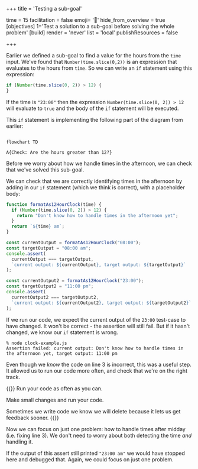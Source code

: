 +++
title = 'Testing a sub-goal'

time = 15
facilitation = false
emoji= '🔎'
hide_from_overview = true
[objectives]
    1='Test a solution to a sub-goal before solving the whole problem'
[build]
  render = 'never'
  list = 'local'
  publishResources = false

+++

Earlier we defined a sub-goal to find a value for the hours from the `time` input. We've found that `Number(time.slice(0,2))` is an expression that evaluates to the hours from `time`. So we can write an `if` statement using this expression:

```js
if (Number(time.slice(0, 2)) > 12) {
}
```

If the time is `"23:00"` then the expression `Number(time.slice(0, 2)) > 12` will evaluate to `true` and the body of the `if` statement will be executed.

This `if` statement is implementing the following part of the diagram from earlier:

```mermaid

flowchart TD

A{Check: Are the hours greater than 12?}

```

Before we worry about how we handle times in the afternoon, we can check that we've solved this sub-goal.

We can check that we are correctly identifying times in the afternoon by adding in our `if` statement (which we think is correct), with a placeholder body:

```js {linenos=table,linenostart=1,hl_lines=["2-4"]}
function formatAs12HourClock(time) {
  if (Number(time.slice(0, 2)) > 12) {
    return "Don't know how to handle times in the afternoon yet";
  }
  return `${time} am`;
}

const currentOutput = formatAs12HourClock("08:00");
const targetOutput = "08:00 am";
console.assert(
  currentOutput === targetOutput,
  `current output: ${currentOutput}, target output: ${targetOutput}`
);

const currentOutput2 = formatAs12HourClock("23:00");
const targetOutput2 = "11:00 pm";
console.assert(
  currentOutput2 === targetOutput2,
  `current output: ${currentOutput2}, target output: ${targetOutput2}`
);
```

If we run our code, we expect the current output of the `23:00` test-case to have changed. It won't be correct - the assertion will still fail. But if it hasn't changed, we know our `if` statement is wrong.

```console
% node clock-example.js
Assertion failed: current output: Don't know how to handle times in the afternoon yet, target output: 11:00 pm
```

Even though we _know_ the code on line 3 is incorrect, this was a useful step. It allowed us to run our code more often, and check that we're on the right track.

{{<note type="remember">}}
Run your code as often as you can.

Make small changes and run your code.

Sometimes we write code we know we will delete because it lets us get feedback sooner.
{{</note>}}

Now we can focus on just one problem: how to handle times after midday (i.e. fixing line 3). We don't need to worry about both detecting the time _and_ handling it.

If the output of this assert still printed `"23:00 am"` we would have stopped here and debugged that. Again, we could focus on just one problem.
